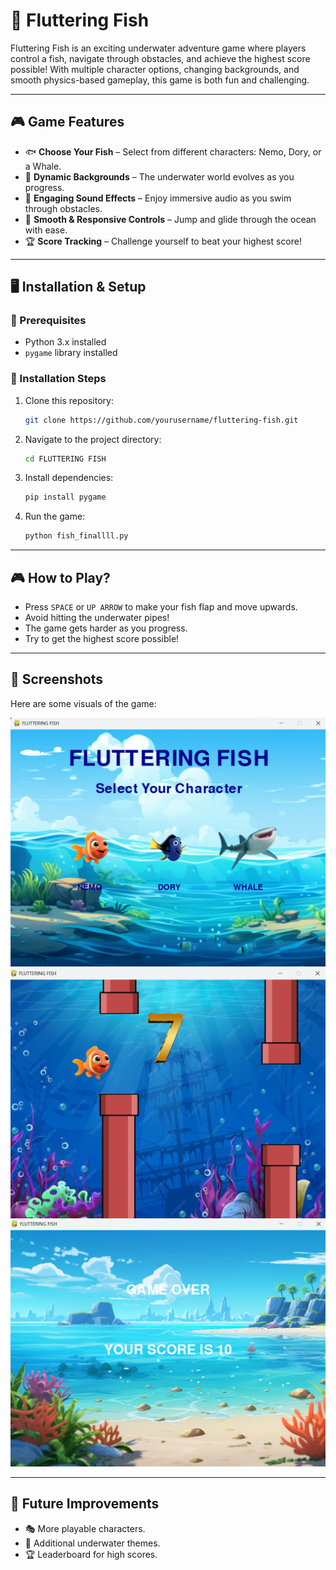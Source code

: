 # 🐠 Fluttering Fish

Fluttering Fish is an exciting underwater adventure game where players control a fish, navigate through obstacles, and achieve the highest score possible! With multiple character options, changing backgrounds, and smooth physics-based gameplay, this game is both fun and challenging.

---

## 🎮 Game Features

- 🐟 **Choose Your Fish** – Select from different characters: Nemo, Dory, or a Whale.
- 🌊 **Dynamic Backgrounds** – The underwater world evolves as you progress.
- 🎵 **Engaging Sound Effects** – Enjoy immersive audio as you swim through obstacles.
- 🚀 **Smooth & Responsive Controls** – Jump and glide through the ocean with ease.
- 🏆 **Score Tracking** – Challenge yourself to beat your highest score!

---

## 🖥️ Installation & Setup

### 📌 Prerequisites
- Python 3.x installed
- `pygame` library installed

### 🔧 Installation Steps
1. Clone this repository:
   ```sh
   git clone https://github.com/yourusername/fluttering-fish.git
   ```
2. Navigate to the project directory:
   ```sh
   cd FLUTTERING FISH
   ```
3. Install dependencies:
   ```sh
   pip install pygame
   ```
4. Run the game:
   ```sh
   python fish_finallll.py
   ```

---

## 🎮 How to Play?

- Press `SPACE` or `UP ARROW` to make your fish flap and move upwards.
- Avoid hitting the underwater pipes!
- The game gets harder as you progress.
- Try to get the highest score possible!



---

## 📸 Screenshots

Here are some visuals of the game:

![Welcome Screen](screenshots/image1.png)
![Gameplay](screenshots/image2.png)
![Game Over](screenshots/image3.png)

---

## 🚀 Future Improvements
- 🎭 More playable characters.
- 🌅 Additional underwater themes.
- 🏆 Leaderboard for high scores.


